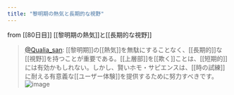 ```yaml
---
title: "黎明期の熱気と長期的な視野"
---
```


from [[80日目]]
[[黎明期の熱気]]と[[長期的な視野]]
> [@Qualia_san](https://twitter.com/Qualia_san/status/1633376036049256450?s=20): [[黎明期]]の[[熱気]]を無駄にすることなく、[[長期的]]な[[視野]]を持つことが重要である。[[上層部]]を[[欺く]]ことは、[[短期的]]には有効かもしれない。しかし、賢いホモ・サピエンスは、[[時の試練]]に耐える有意義な[[ユーザー体験]]を提供するために努力すべきです。
> ![image](https://pbs.twimg.com/media/Fqrq1TGaUAMCbQx.png)

